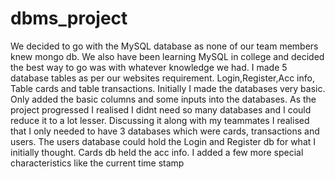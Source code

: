 # dbms_project


We decided to go with the MySQL database as none of our team members knew mongo db. We also have been learning MySQL in college and decided the best way to go was with whatever knowledge we had.
I made 5 database tables as per our websites requirement. Login,Register,Acc info, Table cards and table transactions. Initially I made the databases very basic. Only added the basic columns and some inputs into the databases.
As the project progressed I realised I didnt need so many databases and I could reduce it to a lot lesser. Discussing it along with my teammates I realised that I only needed to have 3 databases which were cards, transactions and users. The users database could hold the Login and Register db for what I initially thought. Cards db held the acc info.
I added a few more special characteristics like the current time stamp 


